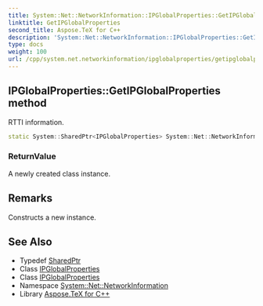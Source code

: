 ```yaml
---
title: System::Net::NetworkInformation::IPGlobalProperties::GetIPGlobalProperties method
linktitle: GetIPGlobalProperties
second_title: Aspose.TeX for C++
description: 'System::Net::NetworkInformation::IPGlobalProperties::GetIPGlobalProperties method. RTTI information in C++.'
type: docs
weight: 100
url: /cpp/system.net.networkinformation/ipglobalproperties/getipglobalproperties/
---
```

## IPGlobalProperties::GetIPGlobalProperties method


RTTI information.

```cpp
static System::SharedPtr<IPGlobalProperties> System::Net::NetworkInformation::IPGlobalProperties::GetIPGlobalProperties()
```


### ReturnValue

A newly created class instance.
## Remarks


Constructs a new instance. 
## See Also

* Typedef [SharedPtr](../../../system/sharedptr/)
* Class [IPGlobalProperties](../)
* Class [IPGlobalProperties](../)
* Namespace [System::Net::NetworkInformation](../../)
* Library [Aspose.TeX for C++](../../../)
